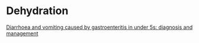 # Dehydration

[Diarrhoea and vomiting caused by gastroenteritis in under 5s: diagnosis and management](attachments/NICE-DnV-dehydration-under-5.pdf )
